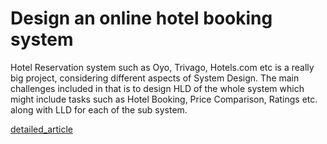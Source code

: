 # Design an online hotel booking system
Hotel Reservation system such as Oyo, Trivago, Hotels.com etc is a really big project, considering different aspects of System Design. The main challenges included in that is to design HLD of the whole system which might include tasks such as Hotel Booking, Price Comparison, Ratings etc. along with LLD for each of the sub system.

[detailed_article](https://www.gohired.in/2020/02/03/system-design-designing-a-lld-for-hotel-booking/)